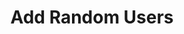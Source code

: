 ---
title: Add Random Users
description: Get a custom amount of random Kick users
parameters:
  - name: Count
    type: Int
    required: true
    description: Specify the amount of random users with number or a variable like `%randomNumber%`.
  - name: Present Only
    type: Toggle
    default: false
    description: If checked will only get random users from the current present viewers. If count is bigger than the current amount of viewers it will only populate max the amount of viewers.
  - name: Include Groups
    type: Toggle
    default: false
    description: If checked will include groups in the random users. Select a group from the dropdown and press 'Add' to add it to the list. 
variables:
  - name: randomUser#
    type: string
    description: The random user's display name, with `#` index starting at 0
    value: StreamerDotBot
  - name: randomUserName#
    type: string
    description: The random user's login name, with `#` index starting at 0
    value: streamerdotbot
  - name: randomUserId#
    type: string
    description: The random user's id, with `#` index starting at 0
    value: 12345678
  - name: randomUserType#
    type: string
    description: the random user's platform, with `#` index starting at 0
    value: kick
csharpMethods: []
---